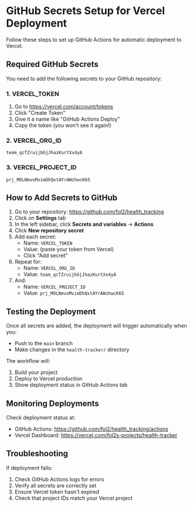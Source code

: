 # GitHub Secrets Setup for Vercel Deployment

Follow these steps to set up GitHub Actions for automatic deployment to Vercel.

## Required GitHub Secrets

You need to add the following secrets to your GitHub repository:

### 1. VERCEL_TOKEN
1. Go to https://vercel.com/account/tokens
2. Click "Create Token"
3. Give it a name like "GitHub Actions Deploy"
4. Copy the token (you won't see it again!)

### 2. VERCEL_ORG_ID
```
team_qcTZruijbGjJhazKurtXx4yA
```

### 3. VERCEL_PROJECT_ID
```
prj_MOLNmvxMvimDhQxtAYrAWzhwcK65
```

## How to Add Secrets to GitHub

1. Go to your repository: https://github.com/fol2/health_tracking
2. Click on **Settings** tab
3. In the left sidebar, click **Secrets and variables** → **Actions**
4. Click **New repository secret**
5. Add each secret:
   - Name: `VERCEL_TOKEN`
   - Value: (paste your token from Vercel)
   - Click "Add secret"
6. Repeat for:
   - Name: `VERCEL_ORG_ID`
   - Value: `team_qcTZruijbGjJhazKurtXx4yA`
7. And:
   - Name: `VERCEL_PROJECT_ID`
   - Value: `prj_MOLNmvxMvimDhQxtAYrAWzhwcK65`

## Testing the Deployment

Once all secrets are added, the deployment will trigger automatically when you:
- Push to the `main` branch
- Make changes in the `health-tracker/` directory

The workflow will:
1. Build your project
2. Deploy to Vercel production
3. Show deployment status in GitHub Actions tab

## Monitoring Deployments

Check deployment status at:
- GitHub Actions: https://github.com/fol2/health_tracking/actions
- Vercel Dashboard: https://vercel.com/fol2s-projects/health-tracker

## Troubleshooting

If deployment fails:
1. Check GitHub Actions logs for errors
2. Verify all secrets are correctly set
3. Ensure Vercel token hasn't expired
4. Check that project IDs match your Vercel project